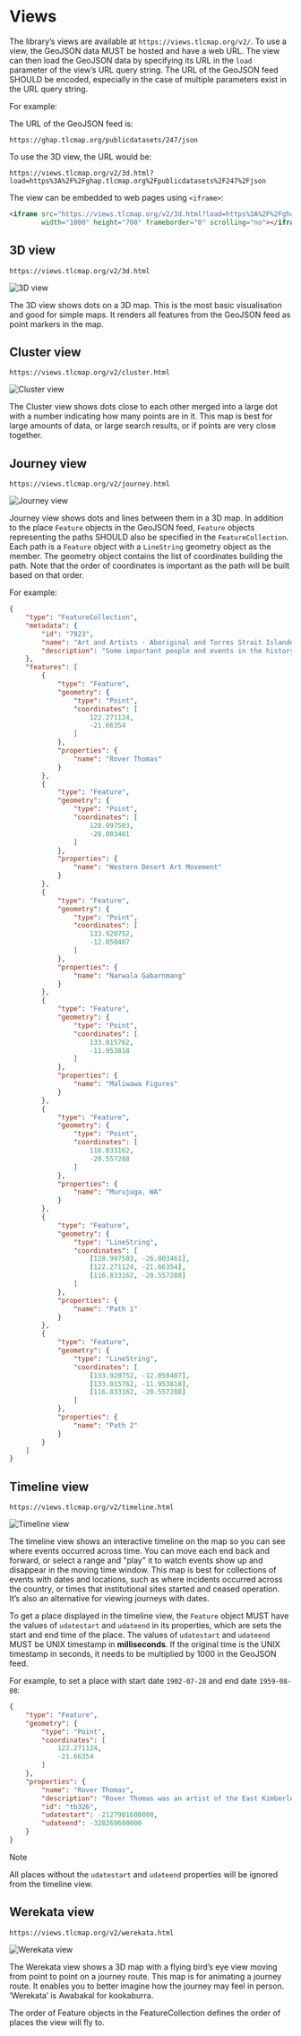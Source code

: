 # Views

The library’s views are available at `https://views.tlcmap.org/v2/`. To use a view, the GeoJSON data MUST be hosted and
have a web URL. The view can then load the GeoJSON data by specifying its URL in the `load` parameter of the view’s URL
query string. The URL of the GeoJSON feed SHOULD be encoded, especially in the case of multiple parameters exist in the
URL query string.

For example:

The URL of the GeoJSON feed is:

```
https://ghap.tlcmap.org/publicdatasets/247/json
```

To use the 3D view, the URL would be:

```
https://views.tlcmap.org/v2/3d.html?load=https%3A%2F%2Fghap.tlcmap.org%2Fpublicdatasets%2F247%2Fjson
```

The view can be embedded to web pages using `<iframe>`:

```html
<iframe src="https://views.tlcmap.org/v2/3d.html?load=https%3A%2F%2Fghap.tlcmap.org%2Fpublicdatasets%2F247%2Fjson"
        width="1000" height="700" frameborder="0" scrolling="no"></iframe>
```

## 3D view

```
https://views.tlcmap.org/v2/3d.html
```

![3D view](./images/3d-view.png)

The 3D view shows dots on a 3D map. This is the most basic visualisation and good for simple maps. It renders all
features from the GeoJSON feed as point markers in the map.

## Cluster view

```
https://views.tlcmap.org/v2/cluster.html
```

![Cluster view](./images/cluster-view.png)

The Cluster view shows dots close to each other merged into a large dot with a number indicating how many points are in
it. This map is best for large amounts of data, or large search results, or if points are very close together.

## Journey view

```
https://views.tlcmap.org/v2/journey.html
```

![Journey view](./images/journey-view.png)

Journey view shows dots and lines between them in a 3D map. In addition to the place `Feature` objects in the GeoJSON
feed, `Feature` objects representing the paths SHOULD also be specified in the `FeatureCollection`. Each path is a
`Feature` object with a `LineString` geometry object as the member. The geometry object contains the list of
coordinates building the path. Note that the order of coordinates is important as the path will be built based on that
order.

For example:

```json
{
    "type": "FeatureCollection",
    "metadata": {
        "id": "7923",
        "name": "Art and Artists - Aboriginal and Torres Strait Islander History",
        "description": "Some important people and events in the history of Aboriginal and Torres Strait Islander art. This isn't a complete list but is a good place to start."
    },
    "features": [
        {
            "type": "Feature",
            "geometry": {
                "type": "Point",
                "coordinates": [
                    122.271124,
                    -21.66354
                ]
            },
            "properties": {
                "name": "Rover Thomas"
            }
        },
        {
            "type": "Feature",
            "geometry": {
                "type": "Point",
                "coordinates": [
                    128.997503,
                    -26.003461
                ]
            },
            "properties": {
                "name": "Western Desert Art Movement"
            }
        },
        {
            "type": "Feature",
            "geometry": {
                "type": "Point",
                "coordinates": [
                    133.920752,
                    -12.050407
                ]
            },
            "properties": {
                "name": "Narwala Gabarnmang"
            }
        },
        {
            "type": "Feature",
            "geometry": {
                "type": "Point",
                "coordinates": [
                    133.015762,
                    -11.953818
                ]
            },
            "properties": {
                "name": "Maliwawa Figures"
            }
        },
        {
            "type": "Feature",
            "geometry": {
                "type": "Point",
                "coordinates": [
                    116.833162,
                    -20.557288
                ]
            },
            "properties": {
                "name": "Murujuga, WA"
            }
        },
        {
            "type": "Feature",
            "geometry": {
                "type": "LineString",
                "coordinates": [
                    [128.997503, -26.003461],
                    [122.271124, -21.66354],
                    [116.833162, -20.557288]
                ]
            },
            "properties": {
                "name": "Path 1"
            }
        },
        {
            "type": "Feature",
            "geometry": {
                "type": "LineString",
                "coordinates": [
                    [133.920752, -12.050407],
                    [133.015762, -11.953818],
                    [116.833162, -20.557288]
                ]
            },
            "properties": {
                "name": "Path 2"
            }
        }
    ]
}
```

## Timeline view

```
https://views.tlcmap.org/v2/timeline.html
```

![Timeline view](./images/timeline-view.png)

The timeline view shows an interactive timeline on the map so you can see where events occurred across time. You can
move each end back and forward, or select a range and "play" it to watch events show up and disappear in the moving
time window. This map is best for collections of events with dates and locations, such as where incidents occurred
across the country, or times that institutional sites started and ceased operation. It’s also an alternative for
viewing journeys with dates.

To get a place displayed in the timeline view, the `Feature` object MUST have the values of `udatestart` and `udateend`
in its properties, which are sets the start and end time of the place. The values of `udatestart` and `udateend` MUST be
UNIX timestamp in **milliseconds**. If the original time is the UNIX timestamp in seconds, it needs to be multiplied by
1000 in the GeoJSON feed.

For example, to set a place with start date `1902-07-28` and end date `1959-08-08`:

```json
{
    "type": "Feature",
    "geometry": {
        "type": "Point",
        "coordinates": [
            122.271124,
            -21.66354
        ]
    },
    "properties": {
        "name": "Rover Thomas",
        "description": "Rover Thomas was an artist of the East Kimberley School and inspired fellow East Kimberley artists, such as Queenie McKenzie. His works were the subject of the solo exhbition \"Roads Cross: The Paintings of Rover Thomas\" at the National Gallery of Australia, Canberra in 1994.",
        "id": "tb326",
        "udatestart": -2127981600000,
        "udateend": -328269600000
    }
}
```

> [!NOTE]
> All places without the `udatestart` and `udateend` properties will be ignored from the timeline view.

## Werekata view

```
https://views.tlcmap.org/v2/werekata.html
```

![Werekata view](./images/werekata-view.png)

The Werekata view shows a 3D map with a flying bird’s eye view moving from point to point on a journey route. This map
is for animating a journey route. It enables you to better imagine how the journey may feel in person.
‘Werekata’ is Awabakal for kookaburra.

The order of Feature objects in the FeatureCollection defines the order of places the view will fly to.
